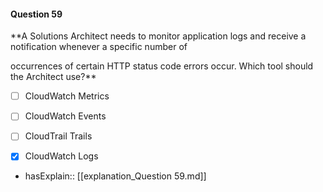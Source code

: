 #### Question  59

**A Solutions Architect needs to monitor application logs and receive a notification whenever a specific number of

occurrences of certain HTTP status code errors occur. Which tool should the Architect use?**

- [ ] CloudWatch Metrics

- [ ] CloudWatch Events

- [ ] CloudTrail Trails

- [x] CloudWatch Logs

- hasExplain:: [[explanation_Question  59.md]]
